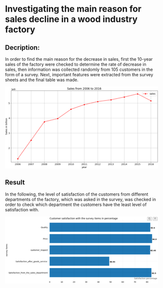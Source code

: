 # Investigating the main reason for sales decline in a wood industry factory

## Decription:
In order to find the main reason for the decrease in sales, first the 10-year sales of the factory were checked to determine the rate of decrease in sales, then information was collected randomly from 105 customers in the form of a survey. Next, important features were extracted from the survey sheets and the final table was made.

![Sales from 2006 to 2016](10_years_sales.PNG "output of network ")
## Result
In the following, the level of satisfaction of the customers from different departments of the factory, which was asked in the survey, was checked in order to check which department the customers have the least level of satisfaction with.

![Customer satisfaction with the survey items in percentage](Customer_satisfaction.PNG "output of network ")
